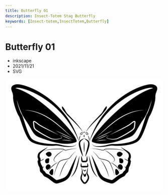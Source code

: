 ```yaml
---
title: Butterfly 01
description: Insect-Totem Stag Butterfly
keywords: [Insect-totem,InsectTotem,Butterfly]
---
```


# Butterfly 01

* inkscape
* 2021/11/21
* SVG

![Insect Totem](/img/svg/insect-totem-tw-butterfly_01.svg "insect-totem-tw-butterfly_01.svg")